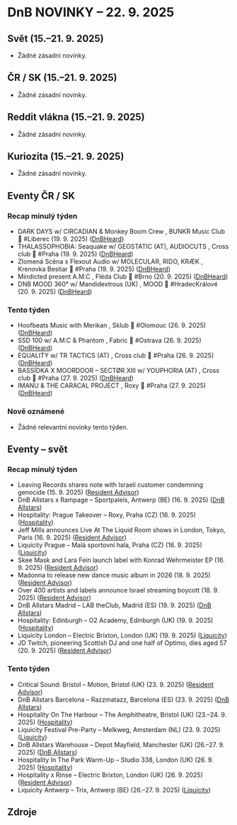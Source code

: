 # DnB NOVINKY – 22. 9. 2025

## Svět (15.–21. 9. 2025)

* Žádné zásadní novinky.

## ČR / SK (15.–21. 9. 2025)

* Žádné zásadní novinky.

## Reddit vlákna (15.–21. 9. 2025)

* Žádné zásadní novinky.

## Kuriozita (15.–21. 9. 2025)

* Žádné zásadní novinky.

## Eventy ČR / SK

### Recap minulý týden
* DARK DAYS w/ CIRCADIAN & Monkey Boom Crew , BUNKR Music Club 👑 #Liberec (19. 9. 2025) ([DnBHeard][1])
* THALASSOPHOBIA: Seaquake w/ GEOSTATIC (AT), AUDIOCUTS , Cross club 👑 #Praha (19. 9. 2025) ([DnBHeard][2])
* Zlomená Scéna x Flexout Audio w/ MOLECULAR, RIDO, KRÆK , Krenovka Bestiar 👑 #Praha (19. 9. 2025) ([DnBHeard][3])
* Mindicted present A.M.C , Fléda Club 👑 #Brno (20. 9. 2025) ([DnBHeard][4])
* DNB MOOD 360° w/ Mandidextrous (UK) , MOOD 👑 #HradecKrálové (20. 9. 2025) ([DnBHeard][5])

### Tento týden
* Hoofbeats Music with Merikan , Sklub 👑 #Olomouc (26. 9. 2025) ([DnBHeard][6])
* SSD 100 w/ A.M.C & Phantom , Fabric 👑 #Ostrava (26. 9. 2025) ([DnBHeard][7])
* EQUALITY w/ TR TACTICS (AT) , Cross club 👑 #Praha (26. 9. 2025) ([DnBHeard][8])
* BASSÍDKA X MOORDOOR – SECTØR XIII w/ YOUPHORIA (AT) , Cross club 👑 #Praha (27. 9. 2025) ([DnBHeard][9])
* IMANU & THE CARACAL PROJECT , Roxy 👑 #Praha (27. 9. 2025) ([DnBHeard][10])

### Nově oznámené
* Žádné relevantní novinky tento týden.

## Eventy – svět

### Recap minulý týden
* Leaving Records shares note with Israeli customer condemning genocide (15. 9. 2025) ([Resident Advisor][11])
* DnB Allstars x Rampage – Sportpaleis, Antwerp (BE) (16. 9. 2025) ([DnB Allstars][12])
* Hospitality: Prague Takeover – Roxy, Praha (CZ) (16. 9. 2025) ([Hospitality][13])
* Jeff Mills announces Live At The Liquid Room shows in London, Tokyo, Paris (16. 9. 2025) ([Resident Advisor][11])
* Liquicity Prague – Malá sportovní hala, Praha (CZ) (16. 9. 2025) ([Liquicity][14])
* Skee Mask and Lara Fein launch label with Konrad Wehrmeister EP (16. 9. 2025) ([Resident Advisor][11])
* Madonna to release new dance music album in 2026 (18. 9. 2025) ([Resident Advisor][11])
* Over 400 artists and labels announce Israel streaming boycott (18. 9. 2025) ([Resident Advisor][11])
* DnB Allstars Madrid – LAB theClub, Madrid (ES) (19. 9. 2025) ([DnB Allstars][15])
* Hospitality: Edinburgh – O2 Academy, Edinburgh (UK) (19. 9. 2025) ([Hospitality][16])
* Liquicity London – Electric Brixton, London (UK) (19. 9. 2025) ([Liquicity][17])
* JD Twitch, pioneering Scottish DJ and one half of Optimo, dies aged 57 (20. 9. 2025) ([Resident Advisor][11])

### Tento týden
* Critical Sound: Bristol – Motion, Bristol (UK) (23. 9. 2025) ([Resident Advisor][18])
* DnB Allstars Barcelona – Razzmatazz, Barcelona (ES) (23. 9. 2025) ([DnB Allstars][19])
* Hospitality On The Harbour – The Amphitheatre, Bristol (UK) (23.–24. 9. 2025) ([Hospitality][20])
* Liquicity Festival Pre-Party – Melkweg, Amsterdam (NL) (23. 9. 2025) ([Liquicity][21])
* DnB Allstars Warehouse – Depot Mayfield, Manchester (UK) (26.–27. 9. 2025) ([DnB Allstars][22])
* Hospitality In The Park Warm-Up – Studio 338, London (UK) (26. 9. 2025) ([Hospitality][23])
* Hospitality x Rinse – Electric Brixton, London (UK) (26. 9. 2025) ([Resident Advisor][24])
* Liquicity Antwerp – Trix, Antwerp (BE) (26.–27. 9. 2025) ([Liquicity][25])



## Zdroje

[1]: https://www.facebook.com/events/754272993968832/
[2]: https://www.facebook.com/events/1418724722571939/
[3]: https://www.facebook.com/events/2608314909510791/
[4]: https://www.facebook.com/events/2099173993917723/
[5]: https://www.facebook.com/events/4157438874483862/
[6]: https://www.facebook.com/events/748825818069711/
[7]: https://www.facebook.com/events/1411042836637871/
[8]: https://www.facebook.com/events/1479550783303686
[9]: https://www.facebook.com/events/1251210932777500/
[10]: https://www.facebook.com/events/1232143318146823/
[11]: https://ra.co/
[12]: https://www.dnballstars.com/pages/events#rampage
[13]: https://hospitalitydnb.com/pages/events#prague
[14]: https://www.liquicity.com/pages/events#prague
[15]: https://www.dnballstars.com/pages/events#madrid
[16]: https://hospitalitydnb.com/pages/events#edinburgh
[17]: https://www.liquicity.com/pages/events#london
[18]: https://ra.co/events/2234567
[19]: https://www.dnballstars.com/pages/events#barcelona
[20]: https://hospitalitydnb.com/pages/events#harbour
[21]: https://www.liquicity.com/pages/events#preparty
[22]: https://www.dnballstars.com/pages/events#warehouse
[23]: https://hospitalitydnb.com/pages/events#studio338
[24]: https://ra.co/events/2234568
[25]: https://www.liquicity.com/pages/events#antwerp

